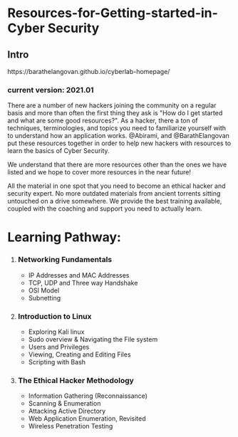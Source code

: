<h1>Resources-for-Getting-started-in-Cyber Security</h1>
<h2>Intro</h2>
https://barathelangovan.github.io/cyberlab-homepage/

<h3>current version: 2021.01</h3>
<p>There are a number of new hackers joining the community on a regular basis and more than often the first thing they ask is "How do I get started and what are some good resources?". As a hacker, there a ton of techniques, terminologies, and topics you need to familiarize yourself with to understand how an application works. @Abirami, and @BarathElangovan put these resources together in order to help new hackers with resources to learn the basics of Cyber Security.

We understand that there are more resources other than the ones we have listed and we hope to cover more resources in the near future!

All the material in one spot that you need to become an ethical hacker and security expert. No more outdated materials from ancient torrents sitting untouched on a drive somewhere. We provide the best training available, coupled with the coaching and support you need to actually learn.</p>

<h1>Learning Pathway:</h1>
<ol>
  <li><h3>Networking Fundamentals</h3>
    <ul>
       <li>IP Addresses and MAC Addresses</li>
       <li>TCP, UDP and Three way Handshake</li>
       <li>OSI Model</li>
       <li>Subnetting</li>
     </ul>
   </li>
   <li><h3>Introduction to Linux</h3>
    <ul>
       <li>Exploring Kali linux</li>
       <li>Sudo overview & Navigating the File system</li>
       <li>Users and Privileges</li>
       <li>Viewing, Creating and Editing Files</li>
       <li>Scripting with Bash</li>
     </ul>
    </li>
  <li>
  <h3>The Ethical Hacker Methodology</h3>
    <ul>
      <li>Information Gathering (Reconnaissance)</li>
      <li>Scanning & Enumeration</li>
      <li>Attacking Active Directory</li>
      <li>Web Application Enumeration, Revisited</li>
      <li>Wireless Penetration Testing</li>
    </ul>
  </li>
</ol>
